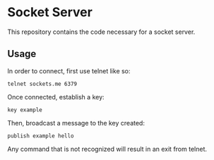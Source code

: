 Socket Server
=============

This repository contains the code necessary for a socket server.

Usage
-----
In order to connect, first use telnet like so:

```telnet sockets.me 6379```

Once connected, establish a key:

```key example```

Then, broadcast a message to the key created:

```publish example hello```

Any command that is not recognized will result in an exit from telnet.
